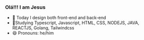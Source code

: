 ### Olá!!! I am Jesus 

- 🔭 Today I design both front-end and back-end
- 🌱Studying Typescript, Javascript, HTML, CSS, NODEJS, JAVA, REACTJS, Golang, Tailwindcss
- 😄 Pronouns: he/him
